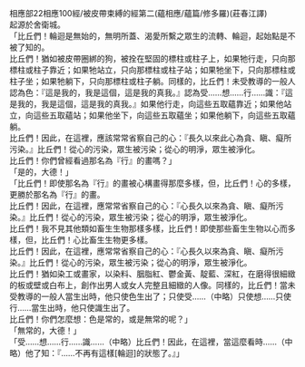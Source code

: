 相應部22相應100經/被皮帶束縛的經第二(蘊相應/蘊篇/修多羅)(莊春江譯)  
起源於舍衛城。  
「比丘們！輪迴是無始的，無明所蓋、渴愛所繫之眾生的流轉、輪迴，起始點是不被了知的。  
比丘們！猶如被皮帶圈綁的狗，被拴在堅固的標柱或柱子上，如果牠行走，只向那標柱或柱子靠近；如果牠站立，只向那標柱或柱子站；如果牠坐下，只向那標柱或柱子坐；如果牠躺下，只向那標柱或柱子躺。同樣的，比丘們！未受教導的一般人認為色：『這是我的，我是這個，這是我的真我。』認為受……想……行……識：『這是我的，我是這個，這是我的真我。』如果他行走，向這些五取蘊靠近；如果他站立，向這些五取蘊站；如果他坐下，向這些五取蘊坐；如果他躺下，向這些五取蘊躺。  
比丘們！因此，在這裡，應該常常省察自己的心：『長久以來此心為貪、瞋、癡所污染。』比丘們！從心的污染，眾生被污染；從心的明淨，眾生被淨化。  
比丘們！你們曾經看過那名為『行』的畫嗎？」  
「是的，大德！」  
「比丘們！即使那名為『行』的畫被心構畫得那麼多樣，但，比丘們！心的多樣，更勝於那名為『行』的畫。  
比丘們！因此，在這裡，應常常省察自己的心：『心長久以來為貪、瞋、癡所污染。』比丘們！從心的污染，眾生被污染；從心的明淨，眾生被淨化。  
比丘們！我不見其他類如畜生生物那樣多樣，比丘們！即使那些畜生生物以心而多樣，但，比丘們！心比畜生生物更多樣。  
比丘們！因此，在這裡，應常常省察自己的心：『心長久以來為貪、瞋、癡所污染。』比丘們！從心的污染，眾生被污染；從心的明淨，眾生被淨化。  
比丘們！猶如染工或畫家，以染料、胭脂紅、鬱金黃、靛藍、深紅，在磨得很細緻的板或壁或白布上，創作出男人或女人完整且細緻的人像。同樣的，比丘們！當未受教導的一般人當生出時，他只使色生出了；只使受……（中略）只使想……只使行……當生出時，他只使識生出了。  
比丘們！你們怎麼想：色是常的，或是無常的呢？」  
「無常的，大德！」  
「受……想……行……識……（中略）比丘們！因此，在這裡，當這麼看時……（中略）他了知：『……不再有這樣[輪迴]的狀態了。』」  
  
  
